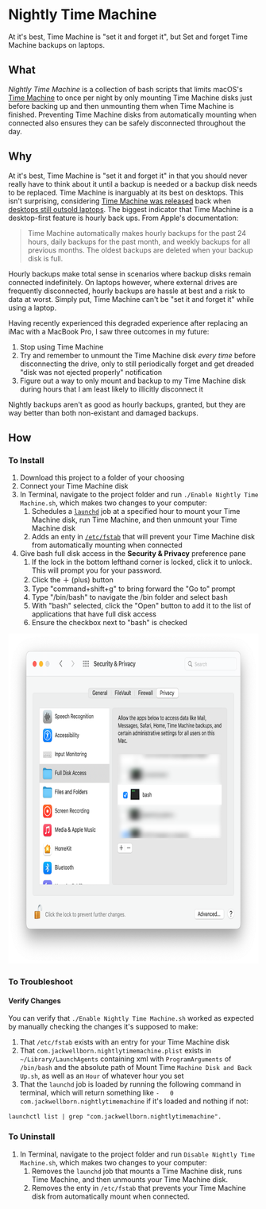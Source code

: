 # Nightly Time Machine
At it's best, Time Machine is "set it and forget it", but Set and forget Time Machine backups on laptops.

## What
_Nightly Time Machine_ is a collection of bash scripts that limits macOS's [Time Machine][] to once per night by only mounting Time Machine disks just before backing up and then unmounting them when Time Machine is finished. Preventing Time Machine disks from automatically mounting when connected also ensures they can be safely disconnected throughout the day.   

## Why
At it's best, Time Machine is "set it and forget it" in that you should never really have to think about it until a backup is needed or a backup disk needs to be replaced. Time Machine is inarguably at its best on desktops. This isn't surprising, considering [Time Machine was released][] back when [desktops still outsold laptops][]. The biggest indicator that Time Machine is a desktop-first feature is hourly back ups. From Apple's documentation:

> Time Machine automatically makes hourly backups for the past 24 hours, daily backups for the past month, and weekly backups for all previous months. The oldest backups are deleted when your backup disk is full.

Hourly backups make total sense in scenarios where backup disks remain connected indefinitely. On laptops however, where external drives are frequently disconnected, hourly backups are hassle at best and a risk to data at worst. Simply put, Time Machine can't be "set it and forget it" while using a laptop. 

Having recently experienced this degraded experience after replacing an iMac with a MacBook Pro, I saw three outcomes in my future: 

1. Stop using Time Machine
2. Try and remember to unmount the Time Machine disk _every time_ before disconnecting the drive, only to still periodically forget and get dreaded "disk was not ejected properly" notification
3. Figure out a way to only mount and backup to my Time Machine disk during hours that I am least likely to illicitly disconnect it

Nightly backups aren't as good as hourly backups, granted, but they are way better than both non-existant and damaged backups. 

## How
### To Install
1. Download this project to a folder of your choosing 
2. Connect your Time Machine disk
3. In Terminal, navigate to the project folder and run `./Enable Nightly Time Machine.sh`, which makes two changes to your computer:
	1. Schedules a [`launchd`][] job at a specified hour to mount your Time Machine disk, run Time Machine, and then unmount your Time Machine disk
	2. Adds an enty in [`/etc/fstab`][] that will prevent your Time Machine disk from automatically mounting when connected
4. Give bash full disk access in the **Security &amp; Privacy** preference pane
	1. If the lock in the bottom lefthand corner is locked, click it to unlock. This will prompt you for your password.
	2. Click the ＋ (plus) button 
	3. Type "command+shift+g" to bring forward the "Go to" prompt
	4. Type "/bin/bash" to navigate the /bin folder and select bash
	5. With "bash" selected, click the "Open" button to add it to the list of applications that have full disk access
	6. Ensure the checkbox next to "bash" is checked

<img width="764" height="665" src="https://github.com/JackWellborn/Nightly-Time-Machine/blob/main/images/security-and-privacy.png?raw=true" alt="bash with full disk access"></img>

### To Troubleshoot
#### Verify Changes
You can verify that `./Enable Nightly Time Machine.sh` worked as expected by manually checking the changes it's supposed to make:

1. That `/etc/fstab` exists with an entry for your Time Machine disk 
2. That `com.jackwellborn.nightlytimemachine.plist` exists in `~/Library/LaunchAgents` containing xml with `ProgramArguments` of `/bin/bash` and the absolute path of Mount Time `Machine Disk and Back Up.sh`, as well as an `Hour` of whatever hour you set 
3. That the `launchd` job is loaded by running the following command in terminal, which will return something like `-	0	com.jackwellborn.nightlytimemachine` if it's loaded and nothing if not:

```
launchctl list | grep "com.jackwellborn.nightlytimemachine".  
```


### To Uninstall
1. In Terminal, navigate to the project folder and run `Disable Nightly Time Machine.sh`, which makes two changes to your computer:
	1. Removes the `launchd` job that mounts a Time Machine disk, runs Time Machine, and then unmounts your Time Machine disk.
	2. Removes the enty in `/etc/fstab` that prevents your Time Machine disk from automatically mount when connected.

[Time Machine was released]: https://en.wikipedia.org/wiki/Time_Machine_(macOS)
[Time Machine]: https://support.apple.com/en-us/HT201250
[desktops still outsold laptops]: https://arstechnica.com/gadgets/2008/01/2008-could-be-the-year-laptop-sales-eclipse-desktops-in-us/
[`/etc/fstab`]: https://en.wikipedia.org/wiki/Fstab
[`launchd`]: https://en.wikipedia.org/wiki/Launchd
